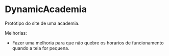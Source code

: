 # DynamicAcademia
 Protótipo  do site de uma academia. 
 
   Melhorias: 
- Fazer uma melhoria para que não quebre os horarios de funcionamento quando a tela for pequena. 
